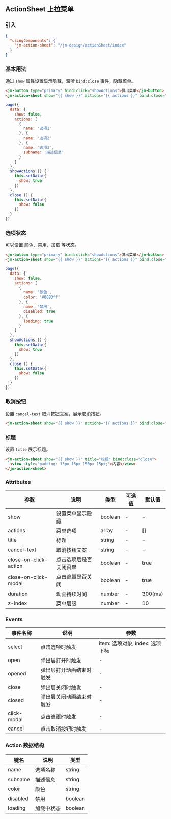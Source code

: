 ## ActionSheet 上拉菜单

### 引入

```json
{
  "usingComponents": {
    "jm-action-sheet": "/jm-design/actionSheet/index"
  }
}
```

### 基本用法

通过 `show` 属性设置显示隐藏，监听 `bind:close` 事件，隐藏菜单。

```html
<jm-button type="primary" bind:click="showActions">弹出菜单</jm-button>
<jm-action-sheet show="{{ show }}" actions="{{ actions }}" bind:close="close" />
```

```javascript
page({
  data: {
    show: false,
    actions: [
      {
        name: '选项1'
      }, {
        name: '选项2'
      }, {
        name: '选项3',
        subname: '描述信息'
      }
    ]
  },
  showActions () {
    this.setData({
      show: true
    })
  },
  close () {
    this.setData({
      show: false
    })
  }
})
```

### 选项状态

可以设置 颜色、禁用、加载 等状态。

```html
<jm-button type="primary" bind:click="showActions">弹出菜单</jm-button>
<jm-action-sheet show="{{ show }}" actions="{{ actions }}" bind:close="close" />
```

```javascript
page({
  data: {
    show: false,
    actions: [
      {
        name: '颜色',
        color: '#0083ff'
      }, {
        name: '禁用',
        disabled: true
      }, {
        loading: true
      }
    ]
  },
  showActions () {
    this.setData({
      show: true
    })
  },
  close () {
    this.setData({
      show: false
    })
  }
})
```

### 取消按钮

设置 `cancel-text` 取消按钮文案，展示取消按钮。

```html
<jm-action-sheet show="{{ show }}" actions="{{ actions }}" bind:close="close" cancel-text="取消" />
```

### 标题

设置 `title` 展示标题。

```html
<jm-action-sheet show="{{ show }}" title="标题" bind:close="close">
  <view style="padding: 15px 15px 150px 15px;">内容</view>
</jm-action-sheet>
```

### Attributes

| 参数      | 说明                                 | 类型      | 可选值       | 默认值   |
|---------- |------------------------------------ |---------- |------------- |-------- |
| show | 设置菜单显示隐藏 | boolean | - | - |
| actions | 菜单选项 | array | - | [] |
| title | 标题 | string | - | - |
| cancel-text | 取消按钮文案 | string | - | - |
| close-on-click-action | 点击选项后是否关闭菜单 | boolean | - | true |
| close-on-click-modal | 点击遮罩是否关闭 | boolean | - | true | 
| duration | 动画持续时间 | number | - | 300(ms) |
| z-index | 菜单层级 | number | - | 10 |

### Events

| 事件名称      | 说明                                 | 参数     |
|------------- |------------------------------------ |--------- |
| select | 点击选项时触发 | item: 选项对象, index: 选项下标 |
| open | 弹出层打开时触发 | - |
| opened | 弹出层打开动画结束时触发 | - |
| close | 弹出层关闭时触发 | - |
| closed | 弹出层关闭动画结束时触发 | - |
| click-modal | 点击遮罩时触发 | - |
| cancel | 点击取消按钮时触发 | - |

### Action 数据结构

| 键名 | 说明 | 类型 |
|----- |----- |----- |
| name | 选项名称 | string |
| subname | 描述信息 | string |
| color | 颜色 | string |
| disabled | 禁用 | boolean |
| loading | 加载中状态 | boolean |

